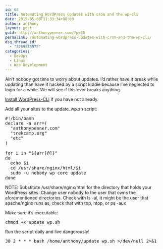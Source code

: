 ```yaml
---
id: 68
title: Automating WordPress updates with cron and the wp-cli
date: 2015-05-08T11:33:34+08:00
author: anthony
layout: post
guid: http://anthonypenner.com/?p=68
permalink: /automating-wordpress-updates-with-cron-and-the-wp-cli/
dsq_thread_id:
  - "3769345975"
categories:
  - DevOps
  - Linux
  - Web Development
---
```

Ain&#8217;t nobody got time to worry about updates. I&#8217;d rather have it break while updating than have it hacked by a script kiddie because I&#8217;ve neglected to login for a while. We will see if this ever breaks anything.

<a href="http://wp-cli.org/" target="_blank">Install WordPress-CLI</a> if you have not already.

Add all your sites to the update_wp.sh script:

<pre>#!/bin/bash
declare -a arr=(
  "anthonypenner.com" 
  "trekcamp.org"
  "etc"
)

for i in "${arr[@]}"
do
  echo $i
  cd /usr/share/nginx/html/$i
  sudo -u nobody wp core update
done
</pre>

NOTE: Substitute /usr/share/nginx/html for the directory that holds your WordPress sites. Change user nobody to the user that owns the aforementioned directories. Check with ls -al, it might be the user that apache/nginx runs as, check that with top, htop, or ps -aux

Make sure it&#8217;s executable:

<pre>chmod +x <span class="s1">update_wp.sh</span></pre>

Run the script daily and live dangerously!

<pre class="p1"><span class="s1">30 2 * * * bash /home/anthony/update_wp.sh &gt;/dev/null 2&gt;&1</span></pre>